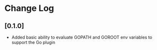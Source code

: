# Change Log

## [0.1.0]

- Added basic ability to evaluate GOPATH and GOROOT env variables to support the Go plugin